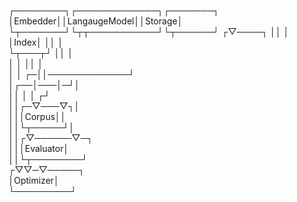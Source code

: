 ┌────────┐┌─────────────┐┌───────┐
│Embedder││LangaugeModel││Storage│
└┬───────┘└┬┬───────────┘└┬──────┘
┌▽────┐    ││             │       
│Index│    ││             │       
└┬───┬┘    ││             │       
 │   │     ││             │       
 │   │   ┌─││─────────────┘       
 │┌──│───│─┘│                     
 ││  │   │ ┌┘                     
 ││┌─▽───▽┐│                      
 │││Corpus││                      
 ││└┬─────┘│                      
 ││┌▽──────▽─┐                    
 │││Evaluator│                    
 ││└┬────────┘                    
┌▽▽─▽─────┐                       
│Optimizer│                       
└─────────┘                       
